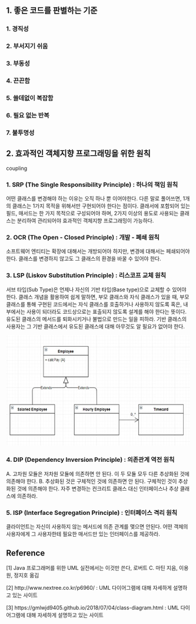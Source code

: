 

## 1. 좋은 코드를 판별하는 기준

### 1. 경직성

### 2. 부서지기 쉬움

### 3. 부동성

### 4. 끈끈함

### 5. 쓸데없이 복잡함

### 6. 필요 없는 반복

### 7. 불투명성



## 2. 효과적인 객체지향 프로그래밍을 위한 원칙
coupling

### 1. SRP (The Single Responsibility Principle) : 하나의 책임 원칙 
<p>어떤 클래스를 변경해야 하는 이유는 오직 하나 뿐 이어야한다. 다른 말로 풀어쓰면, 1개의 클래스는 1가지 목적을 위해서만 구현되어야 한다는 점이다.
클래서에 포함되어 있는 필드, 매서드는 한 가지 목적으로 구성되어야 하며, 2가지 이상의 용도로 사용되는 클래스는 분리하여 관리되어야 효과적인 객체지향 프로그래밍이 가능하다.</p>

### 2. OCR (The Open - Closed Principle) : 개발 - 폐쇄 원칙
<p>소프트웨어 엔티티는 확장에 대해서는 개방되어야 하지만, 변경에 대해서는 페쇄되어야 한다. 클래스를 변경하지 않고도 그 클래스의 환경을 바꿀 수 있어야 한다.</p>

### 3. LSP (Liskov Substitution Principle) : 리스코프 교체 원칙
<p>서브 타입(Sub Type)은 언제나 자신의 기반 타입(Base type)으로 교체할 수 있어야 한다.
클래스 개념을 활용하여 쉽게 말하면, 부모 클래스와 자식 클래스가 있을 때, 부모 클래스를 통해 구현된 코드에서는 자식 클래스를 호출하거나 사용하지 않도록 혹은, 내부에서는 사용이 되더라도 코드상으로는 표출되지 않도록 설계를 해야 한다는 뜻이다.
유도된 클래스의 메서드를 퇴화시키거나 불법으로 만드는 일을 피하라. 기반 클래스의 사용자는 그 기반 클래스에서 유도된 클래스에 대해 아무것도 알 필요가 없어야 한다.</p>

<a href="url"><img src="https://github.com/yeodongbin/img/blob/master/LSP_01.jpg" align="centor" height="300" width="500" ></a>

### 4. DIP (Dependency Inversion Principle) : 의존관계 역전 원칙
<p>A. 고차원 모듈은 저차원 모듈에 의존하면 안 된다. 이 두 모듈 모두 다른 추상화된 것에 의존해야 한다.
B. 추상화된 것은 구체적인 것에 의존하면 안 된다. 구체적인 것이 추상화된 것에 의존해야 한다.
자주 변경하는 컨크리트 클래스 대신 인터페이스나 추상 클래스에 의존하라.</p>

### 5. ISP (Interface Segregation Principle) : 인터페이스 격리 원칙
<p>클라이언트는 자신이 사용하지 않는 메서드에 의존 관계를 맺으면 안된다.
어떤 객체의 사용자에게 그 사용자한테 필요한 매서드만 있는 인터페이스를 제공하라.</p>

## Reference 
<p>[1] Java 프로그래머를 위한 UML 실전에서는 이것만 쓴다, 로버트 C. 마틴 지음, 이용원, 정지호 옮김</p>
<p>[2] http://www.nextree.co.kr/p6960/ : UML 다이어그램에 대해 자세하게 설명하고 있는 사이트 </p>
<p>[3] https://gmlwjd9405.github.io/2018/07/04/class-diagram.html : UML 다이어그램에 대해 자세하게 설명하고 있는 사이트</p>

